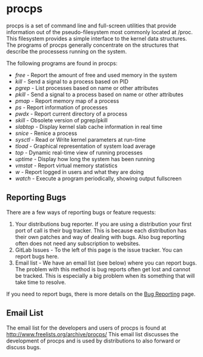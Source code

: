 procps
======

procps is a set of command line and full-screen utilities that provide
information out of the pseudo-filesystem most commonly located at /proc.
This filesystem provides a simple interface to the kernel data structures.
The programs of procps generally concentrate on the structures that describe
the processess running on the system.

The following programs are found in procps:
* *free* - Report the amount of free and used memory in the system
* *kill* - Send a signal to a process based on PID
* *pgrep* - List processes based on name or other attributes
* *pkill* - Send a signal to a process based on name or other attributes
* *pmap* - Report memory map of a process
* *ps* - Report information of processes
* *pwdx* - Report current directory of a process
* *skill* - Obsolete version of pgrep/pkill
* *slabtop* - Display kernel slab cache information in real time
* *snice* - Renice a process
* *sysctl* - Read or Write kernel parameters at run-time
* *tload* - Graphical representation of system load average
* *top* - Dynamic real-time view of running processes
* *uptime* - Display how long the system has been running
* *vmstat* - Report virtual memory statistics
* *w* - Report logged in users and what they are doing
* *watch* - Execute a program periodically, showing output fullscreen

## Reporting Bugs
There are a few ways of reporting bugs or feature requests:

1. Your distributions bug reporter. If you are using a distribution your first
port of call is their bug tracker. This is because each distribution has their
own patches and way of dealing with bugs. Also bug reporting often does not need
any subscription to websites.
2. GitLab Issues - To the left of this page is the issue tracker. You can report
bugs here.
3. Email list - We have an email list (see below) where you can report bugs.
The problem with this method is bug reports often get lost and cannot be
tracked. This is especially a big problem when its something that will take
time to resolve.

If you need to report bugs, there is more details on the
[Bug Reporting](https://gitlab.com/procps-ng/procps/blob/master/Documentation/bugs.md)
page.

## Email List
The email list for the developers and users of procps is found at
http://www.freelists.org/archive/procps/
This email list discusses the development of procps and is used by distributions
to also forward or discuss bugs.